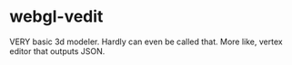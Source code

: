 webgl-vedit
===========

VERY basic 3d modeler. Hardly can even be called that. More like, vertex editor that outputs JSON. 